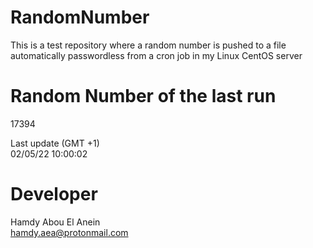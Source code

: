 # RandomNumber    
This is a test repository where a random number is pushed to a file automatically passwordless from a cron job in my Linux CentOS server    
# Random Number of the last run   
17394
      
Last update (GMT +1)    
02/05/22 10:00:02
# Developer    
Hamdy Abou El Anein   
hamdy.aea@protonmail.com
